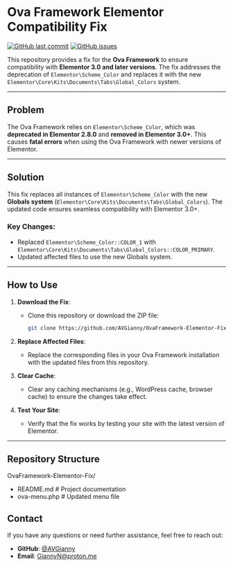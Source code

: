# Ova Framework Elementor Compatibility Fix

[![GitHub last commit](https://img.shields.io/github/last-commit/AVGianny/OvaFramework-Elementor-Fix?style=flat-square)](https://github.com/AVGianny/OvaFramework-Elementor-Fix/commits/main)
[![GitHub issues](https://img.shields.io/github/issues/AVGianny/OvaFramework-Elementor-Fix?style=flat-square)](https://github.com/AVGianny/OvaFramework-Elementor-Fix/issues)

This repository provides a fix for the **Ova Framework** to ensure compatibility with **Elementor 3.0 and later versions**. The fix addresses the deprecation of `Elementor\Scheme_Color` and replaces it with the new `Elementor\Core\Kits\Documents\Tabs\Global_Colors` system.

---

## Problem

The Ova Framework relies on `Elementor\Scheme_Color`, which was **deprecated in Elementor 2.8.0** and **removed in Elementor 3.0+**. This causes **fatal errors** when using the Ova Framework with newer versions of Elementor.

---

## Solution

This fix replaces all instances of `Elementor\Scheme_Color` with the new **Globals system** (`Elementor\Core\Kits\Documents\Tabs\Global_Colors`). The updated code ensures seamless compatibility with Elementor 3.0+.

### Key Changes:
- Replaced `Elementor\Scheme_Color::COLOR_1` with `Elementor\Core\Kits\Documents\Tabs\Global_Colors::COLOR_PRIMARY`.
- Updated affected files to use the new Globals system.

---

## How to Use

1. **Download the Fix**:
   - Clone this repository or download the ZIP file:
     ```bash
     git clone https://github.com/AVGianny/OvaFramework-Elementor-Fix.git
     ```

2. **Replace Affected Files**:
   - Replace the corresponding files in your Ova Framework installation with the updated files from this repository.

3. **Clear Cache**:
   - Clear any caching mechanisms (e.g., WordPress cache, browser cache) to ensure the changes take effect.

4. **Test Your Site**:
   - Verify that the fix works by testing your site with the latest version of Elementor.

---

## Repository Structure
OvaFramework-Elementor-Fix/
- README.md # Project documentation
- ova-menu.php # Updated menu file

## Contact

If you have any questions or need further assistance, feel free to reach out:
- **GitHub**: [@AVGianny](https://github.com/AVGianny)
- **Email**: GiannyN@proton.me
